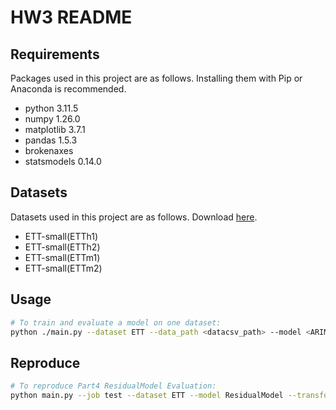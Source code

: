 # HW3 README

## Requirements

Packages used in this project are as follows. Installing them with Pip or Anaconda is recommended.

- python 3.11.5
- numpy 1.26.0
- matplotlib 3.7.1
- pandas 1.5.3
- brokenaxes
- statsmodels 0.14.0

## Datasets

Datasets used in this project are as follows. Download [here](https://box.nju.edu.cn/d/b33a9f73813048b8b00f).

- ETT-small(ETTh1)
- ETT-small(ETTh2)
- ETT-small(ETTm1)
- ETT-small(ETTm2)

## Usage

```bash
# To train and evaluate a model on one dataset:
python ./main.py --dataset ETT --data_path <datacsv_path> --model <ARIMA|ThetaMethod> --decomp <STL|X11>
```

## Reproduce

```bash
# To reproduce Part4 ResidualModel Evaluation:
python main.py --job test --dataset ETT --model ResidualModel --transform StandardizationTransform --decomp X11_decomposition --model_t LinearRegression --model_s LinearRegression --model_r <MeanForecast|LinearRegression> [--residual --residual_mode <season_first|trend_first>] [--individual]
```

